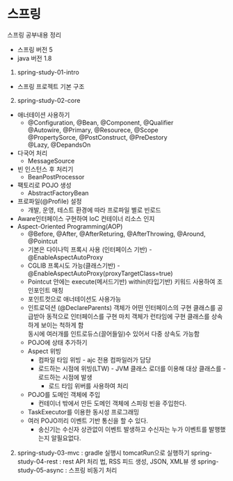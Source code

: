 # 스프링

스프링 공부내용 정리
* 스프링 버전 5  
* java 버전 1.8

1. spring-study-01-intro
  - 스프링 프로젝트 기본 구조
2. spring-study-02-core
  - 애너테이션 사용하기 
    - @Configuration, @Bean, @Component, @Qualifier  
      @Autowire, @Primary, @Resourece, @Scope  
      @PropertySorce, @PostConstruct, @PreDestory  
      @Lazy, @DepandsOn
  - 다국어 처리 
    - MessageSource
  - 빈 인스턴스 후 처리기
    - BeanPostProcessor
  - 팩토리로 POJO 생성
    - AbstractFactoryBean
  - 프로파일(@Profile) 설정
    - 개발, 운영, 테스트 환경에 따라 프로파일 별로 빈로드 
  - Aware인터페이스 구현하여 IoC 컨테이너 리소스 인지
  - Aspect-Oriented Programming(AOP)
    - @Before, @After, @AfterReturing, @AfterThrowing, @Around, @Pointcut
    - 기본은 다이나믹 프록시 사용 (인터페이스 기반) - @EnableAspectAutoProxy
    - CGLIB 프록시도 가능(클래스기반) - @EnableAspectAutoProxy(proxyTargetClass=true)
    - Pointcut 안에는 execute(메서드기반) within(타입기반) 키워드 사용하여 조인포인트 매칭
    - 포인트컷으로 애너테이션도 사용가능
    - 인트로덕션  (@DeclareParents)
             객체가 어떤 인터페이스의 구현 클래스를 공급받아 동적으로 인터페이스를 구현
             마치 객체가 런타임에 구현 클래스를 상속하게 보이는 척하게 함  
             동시에 여러개를 인트로듀스(끌어들일)수 있어서 다중 상속도 가능함
    - POJO에 상태 추가하기
    - Aspect 위빙
      - 컴파일 타임 위빙 - ajc 전용 컴파일러가 담당
      - 로드하는 시점에 위빙(LTW) - JVM 클래스 로더를 이용해 대상 클래스를  - 로드하는 시점에 발생
        - 로드 타임 위버를 사용하여 처리
    - POJO를 도메인 객체에 주입
      - 컨테이너 밖에서 만든 도메인 객체에 스피링 빈을 주입한다.
    - TaskExecutor를 이용한 동시성 프로그래밍
    - 여러 POJO끼리 이벤트 기반 통신을 할 수 있다.
      - 송신기는 수신자 상관없이 이벤트 발생하고 수신자는 누가 이벤트를 발행했는지 알필요없다.
2. spring-study-03-mvc : gradle 실행시  tomcatRun으로 실행하기 
   spring-study-04-rest : rest API 처리 법, RSS 피드 생성, JSON, XML뷰 생
   spring-study-05-async : 스프링 비동기 처리


  
